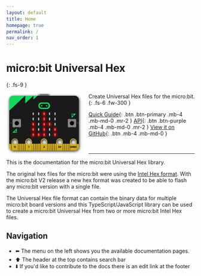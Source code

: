 ```yaml
---
layout: default
title: Home
homepage: true
permalink: /
nav_order: 1
---
```


# micro:bit Universal Hex

{: .fs-9 }

<img alt="microbit-universal-hex logo" src="img/microbit-uh-logo.png" style="max-height: 164px; float: left; padding-right: 16px;">

Create Universal Hex files for the micro:bit.
{: .fs-6 .fw-300 }

[Quick Guide](quick-guide.html){: .btn .btn-primary .mb-4 .mb-md-0 .mr-2 }
[API](api/){: .btn .btn-purple .mb-4 .mb-md-0 .mr-2 }
[View it on GitHub](https://github.com/microbit-foundation/microbit-universal-hex/){: .btn .mb-4 .mb-md-0 }

<br><hr>

This is the documentation for the micro:bit Universal Hex library.

The original hex files for the micro:bit were using the
[Intel Hex format](https://en.wikipedia.org/wiki/Intel_HEX). With the micro:bit
V2 release a new hex format was created to be able to flash any micro:bit
version with a single file.

The Universal Hex file format can contain the binary data for multiple micro:bit
board versions and this TypeScript/JavaScript library can be used to create a
micro:bit Universal Hex from two or more micro:bit Intel Hex files.

## Navigation

- ⬅️ The menu on the left shows you the available documentation pages.
- ⬆️ The header at the top contains search bar
- ⬇️ If you'd like to contribute to the docs there is an edit link at the footer
